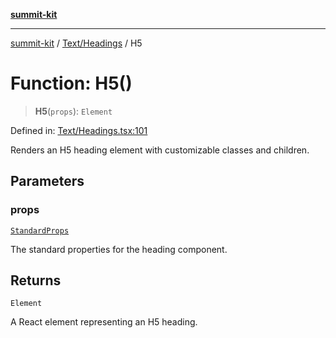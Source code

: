[**summit-kit**](../../../README.md)

***

[summit-kit](../../../modules.md) / [Text/Headings](../README.md) / H5

# Function: H5()

> **H5**(`props`): `Element`

Defined in: [Text/Headings.tsx:101](https://github.com/andrewgremlich/summit-kit/blob/544a7c8881fedc9d0ebef93a3122f1b8ef030fe1/src/react/Text/Headings.tsx#L101)

Renders an H5 heading element with customizable classes and children.

## Parameters

### props

[`StandardProps`](../../../Types/general/type-aliases/StandardProps.md)

The standard properties for the heading component.

## Returns

`Element`

A React element representing an H5 heading.
